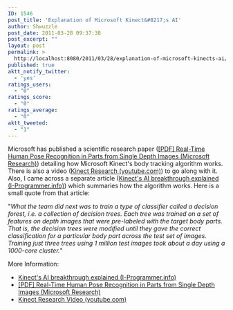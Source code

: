 ```yaml
---
ID: 1546
post_title: 'Explanation of Microsoft Kinect&#8217;s AI'
author: Shwuzzle
post_date: 2011-03-28 09:37:38
post_excerpt: ""
layout: post
permalink: >
  http://localhost:8080/2011/03/28/explanation-of-microsoft-kinects-ai/
published: true
aktt_notify_twitter:
  - 'yes'
ratings_users:
  - "0"
ratings_score:
  - "0"
ratings_average:
  - "0"
aktt_tweeted:
  - "1"
---
```

Microsoft has published a scientific research paper (<a href="http://research.microsoft.com/pubs/145347/BodyPartRecognition.pdf">[PDF] Real-Time Human Pose Recognition in Parts from Single Depth Images (Microsoft Research)</a>) detailing how Microsoft Kinect's body tracking algorithm works. There is also a video (<a href="http://www.youtube.com/watch?v=HNkbG3KsY84">Kinect Research (youtube.com)</a>) to go along with it. Also, I came across a separate article (<a href="http://www.i-programmer.info/news/105-artificial-intelligence/2176-kinects-ai-breakthrough-explained.html">Kinect's AI breakthrough explained (I-Programmer.info)</a>) which summaries how the algorithm works. Here is a small quote from that article:

"<em>What the team did next was to train a type of classifier called a  decision forest, i.e. a collection of decision trees. Each tree was  trained on a set of features on depth images that were pre-labeled with  the target body parts. That is, the decision trees were modified until  they gave the correct classification for a particular body part across  the test set of images. Training just three trees using 1 million test  images took about a day using a 1000-core cluster.</em>"

More Information:
<ul>
	<li><a href="http://www.i-programmer.info/news/105-artificial-intelligence/2176-kinects-ai-breakthrough-explained.html">Kinect's AI breakthrough explained (I-Programmer.info)</a></li>
	<li><a href="http://research.microsoft.com/pubs/145347/BodyPartRecognition.pdf">[PDF] Real-Time Human Pose Recognition in Parts from Single Depth Images (Microsoft Research)</a></li>
	<li><a href="http://www.youtube.com/watch?v=HNkbG3KsY84">Kinect Research Video (youtube.com)</a></li>
</ul>